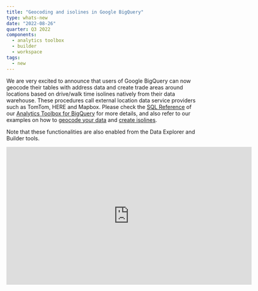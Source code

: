 ```yaml
---
title: "Geocoding and isolines in Google BigQuery"
type: whats-new
date: "2022-08-26"
quarter: Q3 2022
components:
  - analytics toolbox
  - builder
  - workspace
tags:
  - new
---
```


We are very excited to announce that users of Google BigQuery can now geocode their tables with address data and create trade areas around locations based on drive/walk time isolines natively from their data warehouse. These procedures call external location data service providers such as TomTom, HERE and Mapbox. Please check the [SQL Reference](/analytics-toolbox-bigquery/sql-reference/lds/) of our [Analytics Toolbox for BigQuery](/analytics-toolbox-bigquery/overview/getting-started/) for more details, and also refer to our examples on how to [geocode your data](/analytics-toolbox-bigquery/examples/geocoding-your-address-data/) and [create isolines](/analytics-toolbox-bigquery/examples/trade-areas-based-on-isolines/). 

Note that these functionalities are also enabled from the Data Explorer and Builder tools. 


<div class='video-wrapper'>
  <iframe src="https://player.vimeo.com/video/760993303?h=3972c1fb59" width="640" height="360" frameborder="0" allow="autoplay; fullscreen; picture-in-picture" allowfullscreen></iframe>
</div>